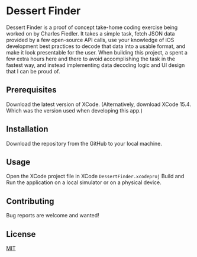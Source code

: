 # Dessert Finder

Dessert Finder is a proof of concept take-home coding exercise being worked on by Charles Fiedler. 
It takes a simple task, fetch JSON data provided by a few open-source API calls, use your knowledge of iOS development best practices to decode that data into a usable format, and make it look presentable for the user. When building this project, a spent a few extra hours here and there to avoid accomplishing the task in the fastest way, and instead implementing data decoding logic and UI design that I can be proud of.

## Prerequisites
Download the latest version of XCode. (Alternatively, download XCode 15.4. Which was the version used when developing this app.)

## Installation

Download the repository from the GitHub to your local machine.

## Usage
Open the XCode project file in XCode `DessertFinder.xcodeproj`
Build and Run the application on a local simulator or on a physical device.

## Contributing

Bug reports are welcome and wanted!

## License

[MIT](https://choosealicense.com/licenses/mit/)
